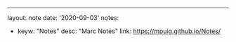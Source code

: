 ---
layout: note
date: '2020-09-03'
notes:
  - keyw: "Notes"
    desc: "Marc Notes"
    link: https://mpuig.github.io/Notes/
